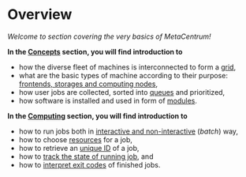 # Overview

*Welcome to section covering the very basics of MetaCentrum!*

**In the [Concepts](/basics/concepts) section, you will find introduction to**

- how the diverse fleet of machines is interconnected to form a [grid](https://aws.amazon.com/what-is/grid-computing/),
- what are the basic types of machine according to their purpose: [frontends, storages and computing nodes](/basics/concepts/#frontends-storages-homes),
- how user jobs are collected, sorted into [queues](/basics/concepts/#queues) and prioritized,
- how software is installed and used in form of [modules](/basics/concepts/#modules).

**In the [Computing](/basics/jobs) section, you will find introduction to**

- how to run jobs both in [interactive and non-interactive]() (*batch*) way,
- how to choose [resources](/basics/jobs/#batch-vs-interactive) for a job,
- how to retrieve an [unique ID](/basics/jobs/#job-id) of a job,
- how to [track the state of running job](/basics/jobs/#job-status), and
- how to [interpret exit codes](/basics/jobs/#exit-status) of finished jobs.



